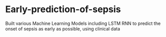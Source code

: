 # Early-prediction-of-sepsis
Built various Machine Learning Models including LSTM RNN to predict the onset of sepsis as early as possible, using clinical data
